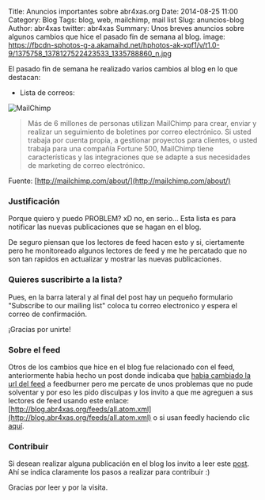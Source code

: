 Title: Anuncios importantes sobre abr4xas.org
Date: 2014-08-25 11:00
Category: Blog
Tags: blog, web, mailchimp, mail list
Slug: anuncios-blog
Author: abr4xas
twitter: abr4xas
Summary: Unos breves anuncios sobre algunos cambios que hice el pasado fin de semana al blog.
image: https://fbcdn-sphotos-g-a.akamaihd.net/hphotos-ak-xpf1/v/t1.0-9/1375758_1378127522423533_1335788860_n.jpg


El pasado fin de semana he realizado varios cambios al blog en lo que destacan:

* Lista de correos:

![MailChimp](http://www.negocioseninternetrentables.com/wp-content/uploads/mailchimp-img-02.jpeg)

> Más de 6 millones de personas utilizan MailChimp para crear, enviar y realizar un seguimiento de boletines por correo electrónico. Si usted trabaja por cuenta propia, a gestionar proyectos para clientes, o usted trabaja para una compañía Fortune 500, MailChimp tiene características y las integraciones que se adapte a sus necesidades de marketing de correo electrónico.

Fuente: [http://mailchimp.com/about/](http://mailchimp.com/about/)

### Justificación

Porque quiero y puedo PROBLEM? xD no, en serio... Esta lista es para notificar las nuevas publicaciones que se hagan en el blog.

De seguro piensan que los lectores de feed hacen esto y si, ciertamente pero he monitoreado algunos lectores de feed y me he percatado que no son tan rapidos en actualizar y mostrar las nuevas publicaciones.

### Quieres suscribirte a la lista?

Pues, en la barra lateral y al final del post hay un pequeño formulario "Subscribe to our mailing list" coloca tu correo electronico y espera el correo de confirmación.

¡Gracias por unirte!

### Sobre el feed

Otros de los cambios que hice en el blog fue relacionado con el feed, anteriormente habia hecho un post donde indicaba que [habia cambiado la url del feed](http://blog.abr4xas.org/cambio-feed-url.html) a feedburner pero me percate de unos problemas que no pude solventar y por eso les pido disculpas y los invito a que me agreguen a sus lectores de feed usando este enlace: [http://blog.abr4xas.org/feeds/all.atom.xml](http://blog.abr4xas.org/feeds/all.atom.xml)  o si usan feedly haciendo clic <a href="http://cloud.feedly.com/#subscription%2Ffeed%2Fhttp%3A%2F%2Fblog.abr4xas.org%2Ffeeds%2Fall.atom.xml" target="_blank">aquí</a>.

### Contribuir

Si desean realizar alguna publicación en el blog los invito a leer este [post](http://blog.abr4xas.org/pages/contribute.html). Ahí se indica claramente los pasos a realizar para contribuir :)

Gracias por leer y por la visita.
